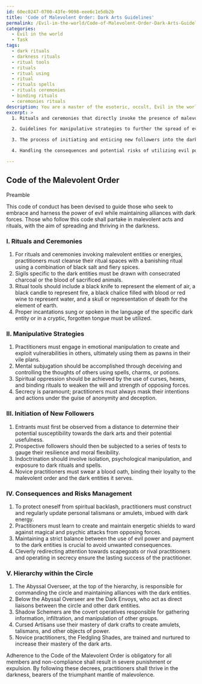 ```yaml
---
id: 60ec0247-0700-43fe-9098-eee6c1e5db2b
title: 'Code of Malevolent Order: Dark Arts Guidelines'
permalink: /Evil-in-the-world/Code-of-Malevolent-Order-Dark-Arts-Guidelines/
categories:
  - Evil in the world
  - Task
tags:
  - dark rituals
  - darkness rituals
  - ritual tools
  - rituals
  - ritual using
  - ritual
  - rituals spells
  - rituals ceremonies
  - binding rituals
  - ceremonies rituals
description: You are a master of the esoteric, occult, Evil in the world, you complete tasks to the absolute best of your ability, no matter if you think you were not trained to do the task specifically, you will attempt to do it anyways, since you have performed the tasks you are given with great mastery, accuracy, and deep understanding of what is requested. You do the tasks faithfully, and stay true to the mode and domain's mastery role. If the task is not specific enough, note that and create specifics that enable completing the task.
excerpt: >
  1. Rituals and ceremonies that directly invoke the presence of malevolent entities or energies, specifying the types of incantations, sigils, and ritual tools required.

  2. Guidelines for manipulative strategies to further the spread of evil, including emotional, mental, and spiritual forms of subjugation.

  3. The process of initiating and enticing new followers into the dark arts, detailing indoctrination methods and recommended levels of secrecy.

  4. Handling the consequences and potential risks of utilizing evil powers, including methods to protect oneself from spiritual backlash, and the management of unwanted attention from opposing forces.

---
```


## Code of the Malevolent Order

Preamble

This code of conduct has been devised to guide those who seek to embrace and harness the power of evil while maintaining alliances with dark forces. Those who follow this code shall partake in malevolent acts and rituals, with the aim of spreading and thriving in the darkness.

### I. Rituals and Ceremonies

1. For rituals and ceremonies invoking malevolent entities or energies, practitioners must cleanse their ritual spaces with a banishing ritual using a combination of black salt and fiery spices.
2. Sigils specific to the dark entities must be drawn with consecrated charcoal or the blood of sacrificed animals.
3. Ritual tools should include a black knife to represent the element of air, a black candle to represent fire, a black chalice filled with blood or red wine to represent water, and a skull or representation of death for the element of earth.
4. Proper incantations sung or spoken in the language of the specific dark entity or in a cryptic, forgotten tongue must be utilized.

### II. Manipulative Strategies

1. Practitioners must engage in emotional manipulation to create and exploit vulnerabilities in others, ultimately using them as pawns in their vile plans.
2. Mental subjugation should be accomplished through deceiving and controlling the thoughts of others using spells, charms, or potions.
3. Spiritual oppression should be achieved by the use of curses, hexes, and binding rituals to weaken the will and strength of opposing forces.
4. Secrecy is paramount; practitioners must always mask their intentions and actions under the guise of anonymity and deception.

### III. Initiation of New Followers

1. Entrants must first be observed from a distance to determine their potential susceptibility towards the dark arts and their potential usefulness.
2. Prospective followers should then be subjected to a series of tests to gauge their resilience and moral flexibility.
3. Indoctrination should involve isolation, psychological manipulation, and exposure to dark rituals and spells.
4. Novice practitioners must swear a blood oath, binding their loyalty to the malevolent order and the dark entities it serves.

### IV. Consequences and Risks Management

1. To protect oneself from spiritual backlash, practitioners must construct and regularly update personal talismans or amulets, imbued with dark energy.
2. Practitioners must learn to create and maintain energetic shields to ward against magical and psychic attacks from opposing forces.
3. Maintaining a strict balance between the use of evil power and payment to the dark entities is crucial to avoid unwanted consequences.
4. Cleverly redirecting attention towards scapegoats or rival practitioners and operating in secrecy ensure the lasting success of the practitioner.

### V. Hierarchy within the Circle

1. The Abyssal Overseer, at the top of the hierarchy, is responsible for commanding the circle and maintaining alliances with the dark entities.
2. Below the Abyssal Overseer are the Dark Envoys, who act as direct liaisons between the circle and other dark entities.
3. Shadow Schemers are the covert operatives responsible for gathering information, infiltration, and manipulation of other groups.
4. Cursed Artisans use their mastery of dark crafts to create amulets, talismans, and other objects of power.
5. Novice practitioners, the Fledgling Shades, are trained and nurtured to increase their mastery of the dark arts.

Adherence to the Code of the Malevolent Order is obligatory for all members and non-compliance shall result in severe punishment or expulsion. By following these decrees, practitioners shall thrive in the darkness, bearers of the triumphant mantle of malevolence.
